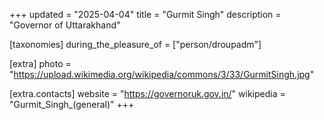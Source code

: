 +++
updated = "2025-04-04"
title = "Gurmit Singh"
description = "Governor of Uttarakhand"

[taxonomies]
during_the_pleasure_of = ["person/droupadm"]

[extra]
photo = "https://upload.wikimedia.org/wikipedia/commons/3/33/GurmitSingh.jpg"

[extra.contacts]
website = "https://governoruk.gov.in/"
wikipedia = "Gurmit_Singh_(general)"
+++